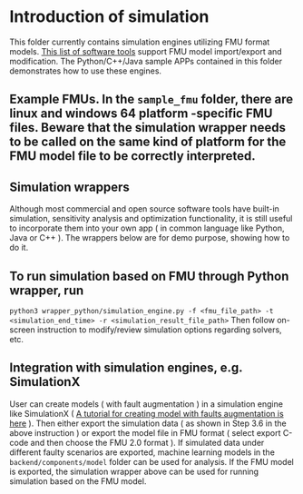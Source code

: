 # Introduction of simulation

This folder currently contains simulation engines utilizing FMU format models. [This list of software tools](https://fmi-standard.org/tools/) support FMU model import/export and modification. 
The Python/C++/Java sample APPs contained in this folder demonstrates how to 
use these engines. 


## Example FMUs. In the ```sample_fmu``` folder, there are linux and windows 64 platform -specific FMU files. Beware that the simulation wrapper needs to be called on the same kind of platform for the FMU model file to be correctly interpreted.

## Simulation wrappers

Although most commercial and open source software tools have built-in simulation, sensitivity analysis and optimization functionality, it is still useful to incorporate them into your own app ( in common language like Python, Java or C++ ). The wrappers below are for demo purpose, showing how to do it.

## To run simulation based on FMU through Python wrapper, run
```python3 wrapper_python/simulation_engine.py -f <fmu_file_path> -t <simulation_end_time> -r <simulation_result_file_path>```
Then follow on-screen instruction to modify/review simulation options regarding solvers, etc. 

## Integration with simulation engines, e.g. SimulationX

User can create models ( with fault augmentation ) in a simulation engine like SimulationX ( [A tutorial for creating model with faults augmentation is here](http://doc.simulationx.com/4.1/1033/Content/Tutorials/SystemReliabilityAnalysis.htm?Highlight=SRA) ). 
Then either export the simulation data ( as shown in Step 3.6 in the above instruction ) or export the model file in FMU format ( select export C-code and then choose the FMU 2.0 format ). 
If simulated data under different faulty scenarios are exported, machine learning models in the ```backend/components/model``` folder can be used for analysis. If the FMU model is exported, the simulation wrapper above can be used for running simulation based on the FMU model. 



